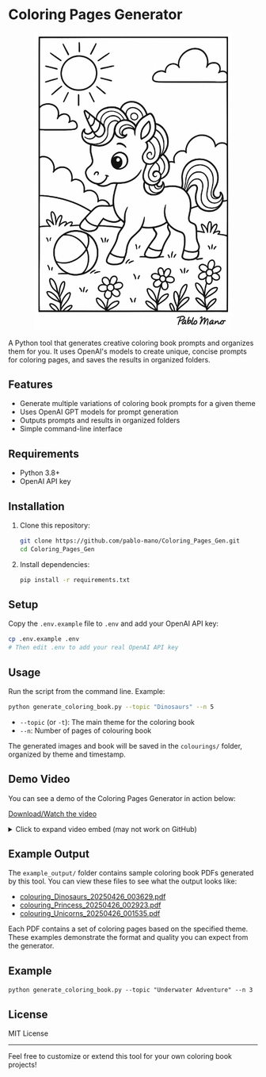 # Coloring Pages Generator

<p align="center">
  <img src="doc/key_visual.png" alt="Key Visual: Example Coloring Page" width="400">
</p>

A Python tool that generates creative coloring book prompts and organizes them for you. It uses OpenAI's models to create unique, concise prompts for coloring pages, and saves the results in organized folders.

## Features
- Generate multiple variations of coloring book prompts for a given theme
- Uses OpenAI GPT models for prompt generation
- Outputs prompts and results in organized folders
- Simple command-line interface

## Requirements
- Python 3.8+
- OpenAI API key

## Installation
1. Clone this repository:
   ```sh
   git clone https://github.com/pablo-mano/Coloring_Pages_Gen.git
   cd Coloring_Pages_Gen
   ```
2. Install dependencies:
   ```sh
   pip install -r requirements.txt
   ```

## Setup
Copy the `.env.example` file to `.env` and add your OpenAI API key:
```sh
cp .env.example .env
# Then edit .env to add your real OpenAI API key
```

## Usage
Run the script from the command line. Example:
```sh
python generate_coloring_book.py --topic "Dinosaurs" --n 5
```
- `--topic` (or `-t`): The main theme for the coloring book
- `--n`: Number of pages of colouring book

The generated images and book will be saved in the `colourings/` folder, organized by theme and timestamp.

## Demo Video

You can see a demo of the Coloring Pages Generator in action below:

[Download/Watch the video](doc/Coloring_Pages_Gen.mp4)

<!-- If viewing on GitHub, the video may not play inline. Download or open the link to watch. If your markdown viewer supports HTML, you can use the embed below: -->

<details>
<summary>Click to expand video embed (may not work on GitHub)</summary>

<video src="doc/Coloring_Pages_Gen.mp4" controls width="600"></video>

</details>

## Example Output

The `example_output/` folder contains sample coloring book PDFs generated by this tool. You can view these files to see what the output looks like:

- [colouring_Dinosaurs_20250426_003629.pdf](example_output/colouring_Dinosaurs_20250426_003629.pdf)
- [colouring_Princess_20250426_002923.pdf](example_output/colouring_Princess_20250426_002923.pdf)
- [colouring_Unicorns_20250426_001535.pdf](example_output/colouring_Unicorns_20250426_001535.pdf)

Each PDF contains a set of coloring pages based on the specified theme. These examples demonstrate the format and quality you can expect from the generator.

## Example
```
python generate_coloring_book.py --topic "Underwater Adventure" --n 3
```

## License
MIT License

---

Feel free to customize or extend this tool for your own coloring book projects!
